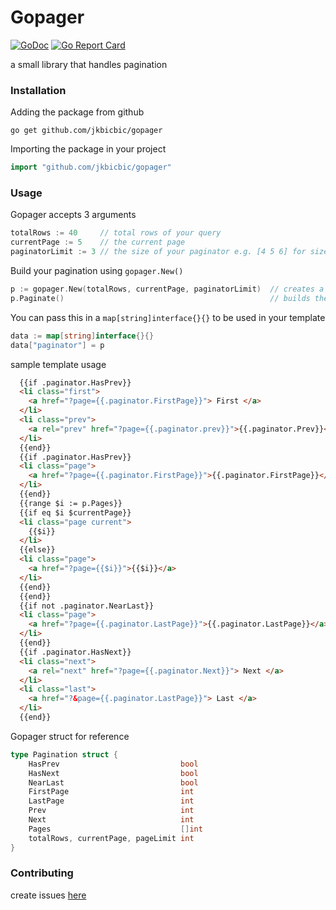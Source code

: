 # Gopager

[![GoDoc](https://godoc.org/github.com/jkbicbic/gopager?status.svg)](https://godoc.org/github.com/jkbicbic/gopager) [![Go Report Card](https://goreportcard.com/badge/github.com/jkbicbic/gopager)](https://goreportcard.com/report/github.com/jkbicbic/gopager)

a small library that handles pagination

### Installation

Adding the package from github

```
go get github.com/jkbicbic/gopager
```

Importing the package in your project

```GO
import "github.com/jkbicbic/gopager"
```

### Usage

Gopager accepts 3 arguments

```GO
totalRows := 40     // total rows of your query
currentPage := 5    // the current page
paginatorLimit := 3 // the size of your paginator e.g. [4 5 6] for size 3 [4 5 6 7 8] for size 5
```

Build your pagination using `gopager.New()`

```GO
p := gopager.New(totalRows, currentPage, paginatorLimit)  // creates a new instance of pagination
p.Paginate()                                              // builds the pagination
```

You can pass this in a `map[string]interface{}{}` to be used in your template

```GO
data := map[string]interface{}{}
data["paginator"] = p
```

sample template usage

```HTML
  {{if .paginator.HasPrev}}
  <li class="first">
    <a href="?page={{.paginator.FirstPage}}"> First </a>
  </li>
  <li class="prev">
    <a rel="prev" href="?page={{.paginator.prev}}">{{.paginator.Prev}}</a>
  </li>
  {{end}}
  {{if .paginator.HasPrev}}
  <li class="page">
    <a href="?page={{.paginator.FirstPage}}">{{.paginator.FirstPage}}</a>
  </li>
  {{end}}
  {{range $i := p.Pages}}
  {{if eq $i $currentPage}}
  <li class="page current">
    {{$i}}
  </li>
  {{else}}
  <li class="page">
    <a href="?page={{$i}}">{{$i}}</a>
  </li>
  {{end}}
  {{end}}
  {{if not .paginator.NearLast}}
  <li class="page">
    <a href="?page={{.paginator.LastPage}}">{{.paginator.LastPage}}</a>
  </li>
  {{end}}
  {{if .paginator.HasNext}}
  <li class="next">
    <a rel="next" href="?page={{.paginator.Next}}"> Next </a>
  </li>
  <li class="last">
    <a href="?&page={{.paginator.LastPage}}"> Last </a>
  </li>
  {{end}}
```



Gopager struct for reference

```GO
type Pagination struct {
	HasPrev                           bool
	HasNext                           bool
	NearLast                          bool
	FirstPage                         int
	LastPage                          int
	Prev                              int
	Next                              int
	Pages                             []int
	totalRows, currentPage, pageLimit int
}
```
### Contributing

create issues [here](https://github.com/jkbicbic/gopager/issues/new)






